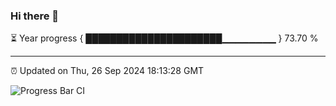 ### Hi there 👋

⏳ Year progress { ██████████████████████▁▁▁▁▁▁▁▁ } 73.70 %

---

⏰ Updated on Thu, 26 Sep 2024 18:13:28 GMT

![Progress Bar CI](https://github.com/code-lakshay/GitHub-Actions-Demo/workflows/Progress%20Bar%20CI/badge.svg)
